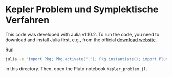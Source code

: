 # Kepler Problem und Symplektische Verfahren

This code was developed with Julia v1.10.2. To run the code,
you need to download and install Julia first, e.g., from the official
[download website](https://julialang.org/downloads/).


Run

```bash
julia -e 'import Pkg; Pkg.activate("."); Pkg.instantiate(); import Pluto; Pluto.run()'
```

in this directory. Then, open the Pluto notebook `Kepler_problem.jl`.
